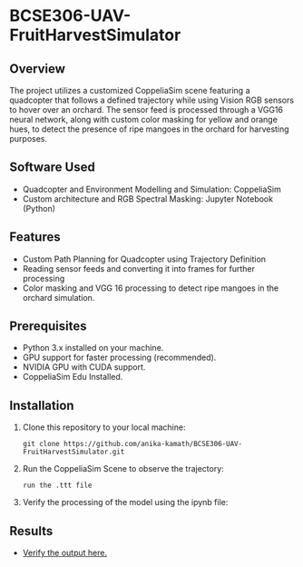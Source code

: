 # BCSE306-UAV-FruitHarvestSimulator

## Overview

The project utilizes a customized CoppeliaSim scene featuring a quadcopter that follows a defined trajectory while using Vision RGB sensors to hover over an orchard. The sensor feed is processed through a VGG16 neural network, along with custom color masking for yellow and orange hues, to detect the presence of ripe mangoes in the orchard for harvesting purposes.

## Software Used

- Quadcopter and Environment Modelling and Simulation: CoppeliaSim
- Custom architecture and RGB Spectral Masking: Jupyter Notebook (Python)

## Features

- Custom Path Planning for Quadcopter using Trajectory Definition
- Reading sensor feeds and converting it into frames for further processing
- Color masking and VGG 16 processing to detect ripe mangoes in the orchard simulation.

## Prerequisites

- Python 3.x installed on your machine.
- GPU support for faster processing (recommended).
- NVIDIA GPU with CUDA support.
- CoppeliaSim Edu Installed.

## Installation

1. Clone this repository to your local machine:
   ```
   git clone https://github.com/anika-kamath/BCSE306-UAV-FruitHarvestSimulator.git
   ```

2. Run the CoppeliaSim Scene to observe the trajectory:
   ```
   run the .ttt file
   ```

3. Verify the processing of the model using the ipynb file:

## Results

- [Verify the output here.](https://github.com/anika-kamath/BCSE306-UAV-FruitHarvestSimulator/blob/main/CoppeliaSim_FruitDetection_UAVImaging.ipynb)
